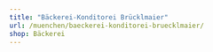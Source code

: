 ```yaml
---
title: "Bäckerei-Konditorei Brücklmaier"
url: /muenchen/baeckerei-konditorei-bruecklmaier/
shop: Bäckerei
---
```

